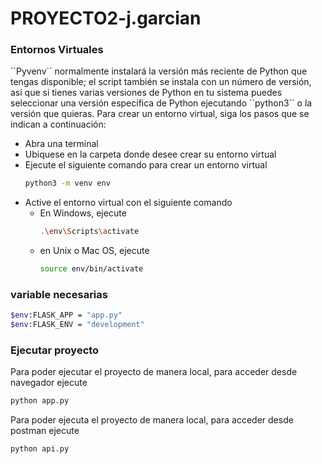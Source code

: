 <h1 align="left">PROYECTO2-j.garcian</h1>

<h3 align="left">Entornos Virtuales</h3>
``Pyvenv`` normalmente instalará la versión más reciente de Python que tengas disponible; el script también se instala con un número de versión, así que si tienes varias versiones de Python en tu sistema puedes seleccionar una versión específica de Python ejecutando ``python3`` o la versión que quieras.
Para crear un entorno virtual, siga los pasos que se indican a continuación:

* Abra una terminal
* Ubiquese en la carpeta donde desee crear su entorno virtual
* Ejecute el siguiente comando para crear un entorno virtual
  ```bash
  python3 -m venv env
  ```
* Active el entorno virtual con el siguiente comando
  * En Windows, ejecute
    ```bash
    .\env\Scripts\activate
    ```
  * en Unix o Mac OS, ejecute
    ```bash
    source env/bin/activate
    ```

<h3 align="left">variable necesarias</h3>

```bash
$env:FLASK_APP = "app.py"
$env:FLASK_ENV = "development"
```

<h3 align="left">Ejecutar proyecto</h3>

Para poder ejecutar el proyecto de manera local, para acceder desde navegador ejecute
```bash
python app.py
```

Para poder ejecuta el proyecto de manera local, para acceder desde postman ejecute
```bash
python api.py
```
